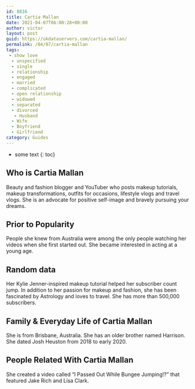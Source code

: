 ```yaml
---
id: 8816
title: Cartia Mallan
date: 2021-04-07T06:00:28+00:00
author: victor
layout: post
guid: https://ukdataservers.com/cartia-mallan/
permalink: /04/07/cartia-mallan
tags:
 - show love
  - unspecified
  - single
  - relationship
  - engaged
  - married
  - complicated
  - open relationship
  - widowed
  - separated
  - divorced
   - Husband
  - Wife
  - Boyfriend
  - Girlfriend
category: Guides
---
```


* some text
{: toc}


## Who is Cartia Mallan



Beauty and fashion blogger and YouTuber who posts makeup tutorials, makeup transformations, outfits for occasions, lifestyle vlogs and travel vlogs. She is an advocate for positive self-image and bravely pursuing your dreams.

                
                
                
## Prior to Popularity



People she knew from Australia were among the only people watching her videos when she first started out. She became interested in acting at a young age.

                
                
                
## Random data



Her Kylie Jenner-inspired makeup tutorial helped her subscriber count jump. In addition to her passion for makeup and fashion, she has been fascinated by Astrology and loves to travel. She has more than 500,000 subscribers.

                
                
                
## Family & Everyday Life of Cartia Mallan



She is from Brisbane, Australia. She has an older brother named Harrison. She dated Josh Heuston from 2018 to early 2020.

                
                
                
## People Related With Cartia Mallan



She created a video called &#8220;I Passed Out While Bungee Jumping!?&#8221; that featured Jake Rich and Lisa Clark.

                
              
            
          
          
          